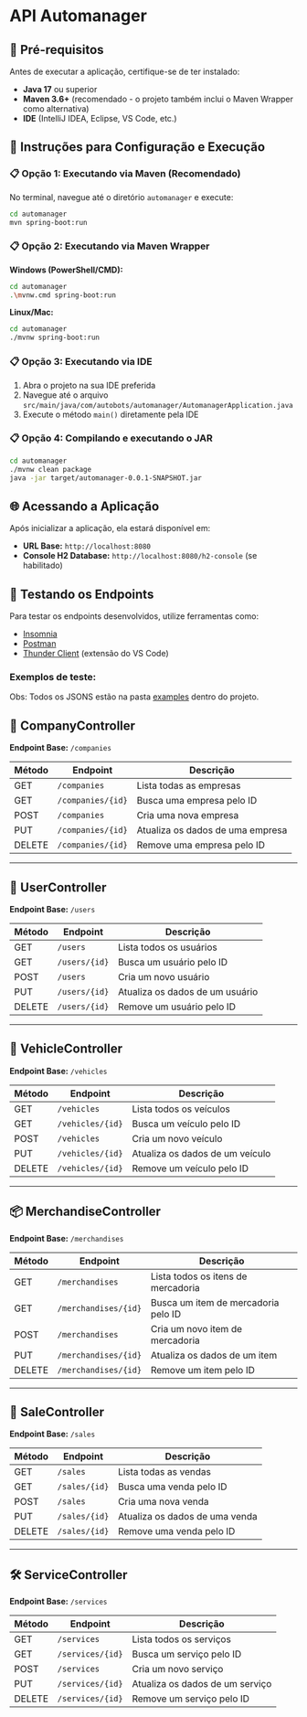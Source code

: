 # API Automanager

## 🚀 Pré-requisitos

Antes de executar a aplicação, certifique-se de ter instalado:

- **Java 17** ou superior
- **Maven 3.6+** (recomendado - o projeto também inclui o Maven Wrapper como alternativa)
- **IDE** (IntelliJ IDEA, Eclipse, VS Code, etc.)

## 🔧 Instruções para Configuração e Execução

### 📋 Opção 1: Executando via Maven (Recomendado)

No terminal, navegue até o diretório `automanager` e execute:

```bash
cd automanager
mvn spring-boot:run
```

### 📋 Opção 2: Executando via Maven Wrapper

**Windows (PowerShell/CMD):**
```bash
cd automanager
.\mvnw.cmd spring-boot:run
```

**Linux/Mac:**
```bash
cd automanager
./mvnw spring-boot:run
```

### 📋 Opção 3: Executando via IDE

1. Abra o projeto na sua IDE preferida
2. Navegue até o arquivo `src/main/java/com/autobots/automanager/AutomanagerApplication.java`
3. Execute o método `main()` diretamente pela IDE

### 📋 Opção 4: Compilando e executando o JAR

```bash
cd automanager
./mvnw clean package
java -jar target/automanager-0.0.1-SNAPSHOT.jar
```

## 🌐 Acessando a Aplicação

Após inicializar a aplicação, ela estará disponível em:
- **URL Base:** `http://localhost:8080`
- **Console H2 Database:** `http://localhost:8080/h2-console` (se habilitado)

## 🧪 Testando os Endpoints

Para testar os endpoints desenvolvidos, utilize ferramentas como:
- [Insomnia](https://insomnia.rest/)
- [Postman](https://www.postman.com/)
- [Thunder Client](https://www.thunderclient.com/) (extensão do VS Code)

### Exemplos de teste:

Obs: Todos os JSONS estão na pasta <u>examples</u> dentro do projeto.

## 🏢 CompanyController

**Endpoint Base:** `/companies`

| Método | Endpoint            | Descrição                          |
|--------|---------------------|------------------------------------|
| GET    | `/companies`        | Lista todas as empresas            |
| GET    | `/companies/{id}`   | Busca uma empresa pelo ID          |
| POST   | `/companies`        | Cria uma nova empresa              |
| PUT    | `/companies/{id}`   | Atualiza os dados de uma empresa   |
| DELETE | `/companies/{id}`   | Remove uma empresa pelo ID         |

---

## 👤 UserController

**Endpoint Base:** `/users`

| Método | Endpoint         | Descrição                              |
|--------|------------------|----------------------------------------|
| GET    | `/users`         | Lista todos os usuários                |
| GET    | `/users/{id}`    | Busca um usuário pelo ID               |
| POST   | `/users`         | Cria um novo usuário                   |
| PUT    | `/users/{id}`    | Atualiza os dados de um usuário        |
| DELETE | `/users/{id}`    | Remove um usuário pelo ID              |



---

## 🚗 VehicleController

**Endpoint Base:** `/vehicles`

| Método | Endpoint         | Descrição                              |
|--------|------------------|----------------------------------------|
| GET    | `/vehicles`      | Lista todos os veículos                |
| GET    | `/vehicles/{id}` | Busca um veículo pelo ID               |
| POST   | `/vehicles`      | Cria um novo veículo                   |
| PUT    | `/vehicles/{id}` | Atualiza os dados de um veículo        |
| DELETE | `/vehicles/{id}` | Remove um veículo pelo ID              |

---

## 📦 MerchandiseController

**Endpoint Base:** `/merchandises`

| Método | Endpoint              | Descrição                             |
|--------|-----------------------|---------------------------------------|
| GET    | `/merchandises`       | Lista todos os itens de mercadoria    |
| GET    | `/merchandises/{id}`  | Busca um item de mercadoria pelo ID   |
| POST   | `/merchandises`       | Cria um novo item de mercadoria       |
| PUT    | `/merchandises/{id}`  | Atualiza os dados de um item          |
| DELETE | `/merchandises/{id}`  | Remove um item pelo ID                |

---

## 🛒 SaleController

**Endpoint Base:** `/sales`

| Método | Endpoint      | Descrição                            |
|--------|---------------|--------------------------------------|
| GET    | `/sales`      | Lista todas as vendas                |
| GET    | `/sales/{id}` | Busca uma venda pelo ID              |
| POST   | `/sales`      | Cria uma nova venda                  |
| PUT    | `/sales/{id}` | Atualiza os dados de uma venda       |
| DELETE | `/sales/{id}` | Remove uma venda pelo ID             |

---

## 🛠️ ServiceController

**Endpoint Base:** `/services`

| Método | Endpoint         | Descrição                              |
|--------|------------------|----------------------------------------|
| GET    | `/services`      | Lista todos os serviços                |
| GET    | `/services/{id}` | Busca um serviço pelo ID               |
| POST   | `/services`      | Cria um novo serviço                   |
| PUT    | `/services/{id}` | Atualiza os dados de um serviço        |
| DELETE | `/services/{id}` | Remove um serviço pelo ID              |

